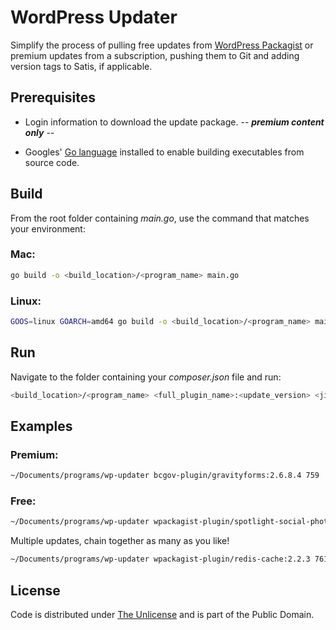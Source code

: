 # WordPress Updater

Simplify the process of pulling free updates from [WordPress Packagist](https://wpackagist.org) or premium updates from a subscription, pushing them to Git and adding version tags to Satis, if applicable.

## Prerequisites

- Login information to download the update package. -- ***premium content only*** --

- Googles' [Go language](https://go.dev) installed to enable building executables from source code.

## Build

From the root folder containing *main.go*, use the command that matches your environment:

### Mac:

```bash
go build -o <build_location>/<program_name> main.go
```

### Linux:

```bash
GOOS=linux GOARCH=amd64 go build -o <build_location>/<program_name> main.go
```

## Run

Navigate to the folder containing your *composer.json* file and run:

```bash
<build_location>/<program_name> <full_plugin_name>:<update_version> <jira_ticket_number>
```

## Examples

### Premium:

```bash
~/Documents/programs/wp-updater bcgov-plugin/gravityforms:2.6.8.4 759
```

### Free:

```bash
~/Documents/programs/wp-updater wpackagist-plugin/spotlight-social-photo-feeds:1.4.2 762
```

Multiple updates, chain together as many as you like!

```bash
~/Documents/programs/wp-updater wpackagist-plugin/redis-cache:2.2.3 761 wpackagist-plugin/spotlight-social-photo-feeds:1.4.2 762
```

## License

Code is distributed under [The Unlicense](https://github.com/nausicaan/free/blob/main/LICENSE.md) and is part of the Public Domain.

